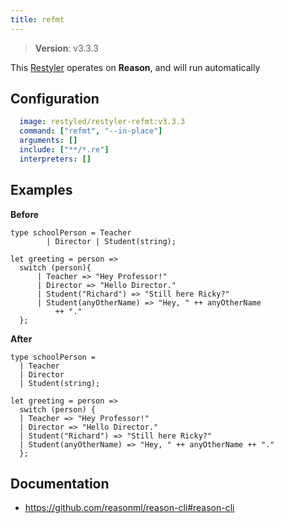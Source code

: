 ```yaml
---
title: refmt
---
```


> **Version**: v3.3.3

This [Restyler][source] operates on **Reason**, and will run automatically

## Configuration

```yaml
  image: restyled/restyler-refmt:v3.3.3
  command: ["refmt", "--in-place"]
  arguments: []
  include: ["**/*.re"]
  interpreters: []
```

## Examples

**Before**

```reason
type schoolPerson = Teacher
        | Director | Student(string);

let greeting = person =>
  switch (person){
      | Teacher => "Hey Professor!"
      | Director => "Hello Director."
      | Student("Richard") => "Still here Ricky?"
      | Student(anyOtherName) => "Hey, " ++ anyOtherName
          ++ "."
  };

```

**After**

```reason
type schoolPerson =
  | Teacher
  | Director
  | Student(string);

let greeting = person =>
  switch (person) {
  | Teacher => "Hey Professor!"
  | Director => "Hello Director."
  | Student("Richard") => "Still here Ricky?"
  | Student(anyOtherName) => "Hey, " ++ anyOtherName ++ "."
  };

```


## Documentation

- https://github.com/reasonml/reason-cli#reason-cli

[source]: https://github.com/restyled-io/restylers/blob/main/refmt/info.yaml
